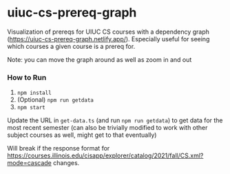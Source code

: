 # uiuc-cs-prereq-graph

Visualization of prereqs for UIUC CS courses with a dependency graph (https://uiuc-cs-prereq-graph.netlify.app/). Especially useful for seeing which courses a given course is a prereq for.

Note: you can move the graph around as well as zoom in and out

### How to Run
1. `npm install`
2. (Optional) `npm run getdata`
3. `npm start`

Update the URL in `get-data.ts` (and run `npm run getdata`) to get data for the most recent semester
(can also be trivially modified to work with other subject courses as well, might get to that eventually)

Will break if the response format for https://courses.illinois.edu/cisapp/explorer/catalog/2021/fall/CS.xml?mode=cascade changes.

